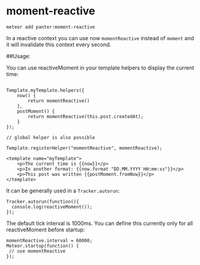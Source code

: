 # moment-reactive


`meteor add panter:moment-reactive`

In a reactive context you can use now `momentReactive` instead of `moment` and it will invalidate this context every second.

##Usage:

You can use reactiveMoment in your template helpers to display the current time:

````

Template.myTemplate.helpers({
	now() {
		return momentReactive()
	},
	postMoment() {
		return momentReactive(this.post.createdAt);
	}
});

// global helper is also possible

Template.registerHelper("momentReactive", momentReactive);

<template name="myTemplate">
	<p>The current time is {{now}}</p>
	<p>In another format: {{now.format "DD.MM.YYYY HH:mm:ss"}}</p>
	<p>This post was written {{postMoment.fromNow}}</p>
</template>

````

It can be generally used in a `Tracker.autorun`:

`````
Tracker.autorun(function(){
  console.log(reactiveMoment());
});

`````

The default tick interval is 1000ms. You can define this currently only for all reactiveMoment before startup:

```
momentReactive.interval = 60000;
Meteor.startup(function() {
 // use momentReactive
});
````

